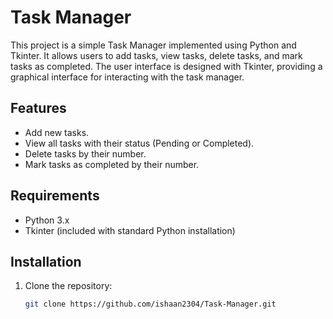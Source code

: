 # Task Manager

This project is a simple Task Manager implemented using Python and Tkinter. It allows users to add tasks, view tasks, delete tasks, and mark tasks as completed. The user interface is designed with Tkinter, providing a graphical interface for interacting with the task manager.
## Features

- Add new tasks.
- View all tasks with their status (Pending or Completed).
- Delete tasks by their number.
- Mark tasks as completed by their number.

## Requirements

- Python 3.x
- Tkinter (included with standard Python installation)

## Installation

1. Clone the repository:
   ```sh
   git clone https://github.com/ishaan2304/Task-Manager.git
